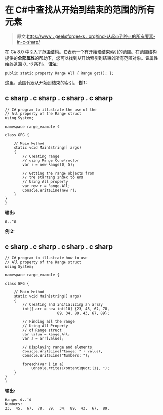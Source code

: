 # 在 C#中查找从开始到结束的范围的所有元素

> 原文:[https://www . geeksforgeeks . org/find-从起点到终点的所有要素-in-c-sharp/](https://www.geeksforgeeks.org/finding-all-the-elements-of-a-range-from-start-to-end-in-c-sharp/)

在 C# 8.0 中引入了[范围结构](https://www.geeksforgeeks.org/range-structure-in-c-sharp-8-0/)。它表示一个有开始和结束索引的范围。在范围结构提供的**全部属性**的帮助下，您可以找到从开始索引到结束的所有范围对象。该属性始终返回 *0..^0* 系列。
**语法:**

```
public static property Range All { Range get(); };
```

这里，范围代表从开始到结束的索引。
**例 1:**

## c sharp . c sharp . c sharp . c sharp

```
// C# program to illustrate the use of the
// All property of the Range struct
using System;

namespace range_example {

class GFG {

    // Main Method
    static void Main(string[] args)
    {
        // Creating range
        // using Range Constructor
        var r = new Range(0, 5);

        // Getting the range objects from
        // the starting index to end
        // Using All property
        var new_r = Range.All;
        Console.WriteLine(new_r);
    }
}
}
```

**输出:**

```
0..^0
```

**例 2:**

## c sharp . c sharp . c sharp . c sharp

```
// C# program to illustrate how to use
// All property of the Range struct
using System;

namespace range_example {

class GFG {

    // Main Method
    static void Main(string[] args)
    {
        // Creating and initializing an array
        int[] arr = new int[10] {23, 45, 67, 78,
                        89, 34, 89, 43, 67, 89};

        // Finding all the range
        // Using All Property
        // of Range struct
        var value = Range.All;
        var a = arr[value];

        // Displaying range and elements
        Console.WriteLine("Range: " + value);
        Console.WriteLine("Numbers: ");

        foreach(var i in a)
            Console.Write({content}quot;{i}, ");
    }
}
}
```

**输出:**

```
Range: 0..^0
Numbers:
23,  45,  67,  78,  89,  34,  89,  43,  67,  89, 
```